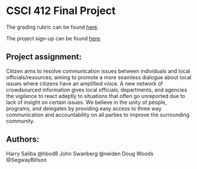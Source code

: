 # CSCI 412 Final Project

The grading rubric can be found [here](https://docs.google.com/document/d/1m0VxjPWlwAgfhmn5aGulyseLbyc4XxjV4pFipYVr7xk/edit?usp=sharing).

The project sign-up can be found [here](https://docs.google.com/spreadsheets/d/1Vjjl3xDHLYi5O9AJ6BvoRLupmAVv6_0max75sq9KIKk/edit#gid=0).

## Project assignment:

Citizen aims to resolve communication issues between individuals and local officials/resources; aiming to promote a more seamless dialogue about local issues where citizens have an amplified voice. A new network of crowdsourced information gives local officials, departments, and agencies the vigilance to react adeptly to situations that often go unreported due to lack of insight on certain issues. We believe in the unity of people, programs, and delegates by providing easy access to three way communication and accountability on all parties to improve the surrounding community.

## Authors:

Harry Saliba @hbod8
John Swanberg @neiden
Doug Woods @SegwayBillson
